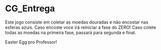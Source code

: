 # CG_Entrega

Este jogo consiste em coletar as moedas douradas e não encostar nas esferas azuis. Caso encoste voce irá reiniciar a fase do ZERO!
Caso colete todas as moedas na primeira fase, passará para segunda e final.

Easter Egg pro Professor!